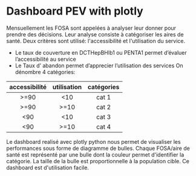 # Dashboard PEV with plotly

Mensuellement les FOSA sont appelées à analyser leur donner pour prendre des décisions. Leur analyse consiste à catégoriser les aires de santé. Deux critères sont utilisé: l'accessibilité et l'utilisation du service.
- Le taux de couverture en DCTHepBHIb1 ou PENTA1 permet d’évaluer l’accessibilité au service
- Le Taux d’ abandon permet d’apprecier l’utilisation des services
On dénombre 4 catégories:

|   accessibilité    |   utilisation    |   catégories    |       
|:-:    |:-:    |:-:    |
|   >=90    |   <10    |   cat 1    |       
|   >=90    |   >=10    |   cat 2    |       
|   <90    |    <10   |   cat 3    |       
|   <90    |    >=10   |    cat 4   |    

Le dashboard realisé avec plotly python nous permet de visualiser les performances sous forme de diagramme de bulles.
Chaque FOSA/aire de santé est représenté par une bulle dont la couleur permet d'identifier la catégorie. La taille de la bulle est proportionnelle à la population cible.
Ce dashboard est d'utilisation facile.    
